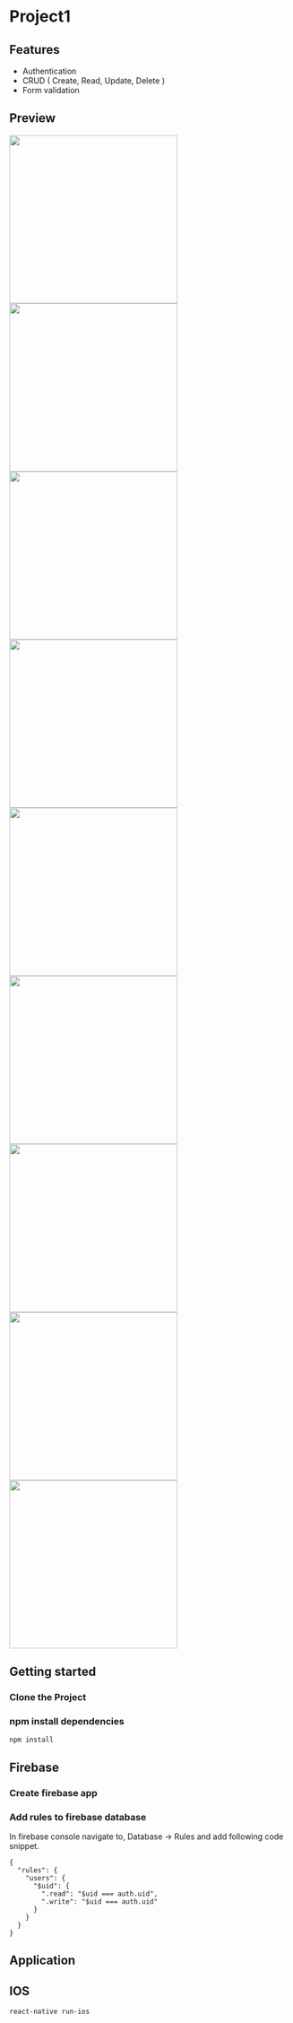 # Project1

## Features

- Authentication
- CRUD ( Create, Read, Update, Delete )
- Form validation

## Preview

<img src="01.png" width="300">
<img src="02.png" width="300">
<img src="03.png" width="300">
<img src="04.png" width="300">
<img src="05.png" width="300">
<img src="06.png" width="300">
<img src="07.png" width="300">
<img src="08.png" width="300">
<img src="09.png" width="300">


## Getting started

### Clone the Project

### npm install dependencies

````
npm install
````

## Firebase

### Create firebase app

### Add rules to firebase database

In firebase console navigate to, Database -> Rules and add following code snippet.

````
{
  "rules": {
    "users": {
      "$uid": {
        ".read": "$uid === auth.uid",
        ".write": "$uid === auth.uid"
      }
    }
  }
}
````

## Application

## IOS

````
react-native run-ios
````
